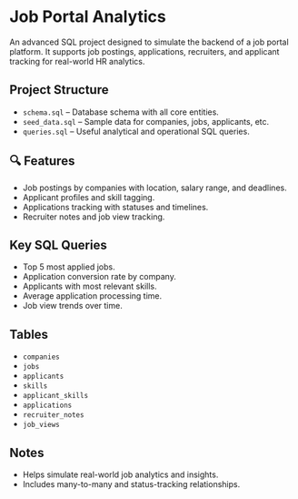 #  Job Portal Analytics

An advanced SQL project designed to simulate the backend of a job portal platform. It supports job postings, applications, recruiters, and applicant tracking for real-world HR analytics.

##  Project Structure

- `schema.sql` – Database schema with all core entities.
- `seed_data.sql` – Sample data for companies, jobs, applicants, etc.
- `queries.sql` – Useful analytical and operational SQL queries.

## 🔍 Features

- Job postings by companies with location, salary range, and deadlines.
- Applicant profiles and skill tagging.
- Applications tracking with statuses and timelines.
- Recruiter notes and job view tracking.

##  Key SQL Queries

- Top 5 most applied jobs.
- Application conversion rate by company.
- Applicants with most relevant skills.
- Average application processing time.
- Job view trends over time.

##  Tables

- `companies`
- `jobs`
- `applicants`
- `skills`
- `applicant_skills`
- `applications`
- `recruiter_notes`
- `job_views`

##  Notes

- Helps simulate real-world job analytics and insights.
- Includes many-to-many and status-tracking relationships.
